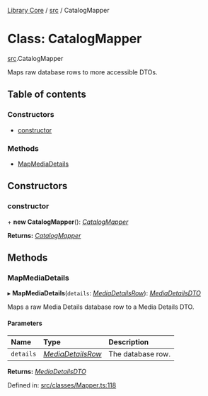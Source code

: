 [Library Core](../README.md) / [src](../modules/src.md) / CatalogMapper

# Class: CatalogMapper

[src](../modules/src.md).CatalogMapper

Maps raw database rows to more accessible DTOs.

## Table of contents

### Constructors

- [constructor](src.catalogmapper.md#constructor)

### Methods

- [MapMediaDetails](src.catalogmapper.md#mapmediadetails)

## Constructors

### constructor

\+ **new CatalogMapper**(): [*CatalogMapper*](src.catalogmapper.md)

**Returns:** [*CatalogMapper*](src.catalogmapper.md)

## Methods

### MapMediaDetails

▸ **MapMediaDetails**(`details`: [*MediaDetailsRow*](../interfaces/types_database.mediadetailsrow.md)): [*MediaDetailsDTO*](../interfaces/types_dto.mediadetailsdto.md)

Maps a raw Media Details database row to a Media Details DTO.

#### Parameters

| Name | Type | Description |
| :------ | :------ | :------ |
| `details` | [*MediaDetailsRow*](../interfaces/types_database.mediadetailsrow.md) | The database row. |

**Returns:** [*MediaDetailsDTO*](../interfaces/types_dto.mediadetailsdto.md)

Defined in: [src/classes/Mapper.ts:118](https://github.com/BenShelton/library-api/blob/master/packages/core/src/classes/Mapper.ts#L118)
